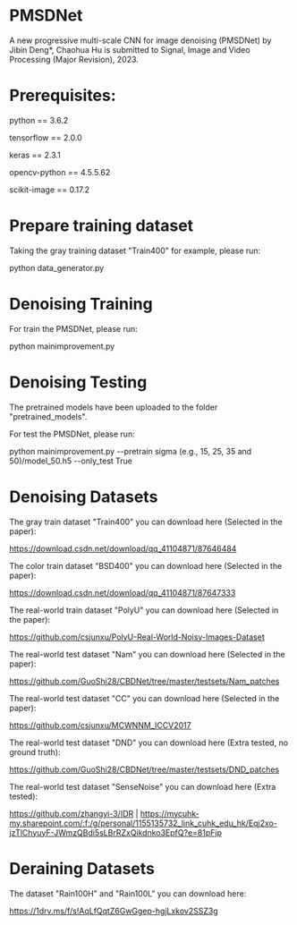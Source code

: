 # PMSDNet
A new progressive multi-scale CNN for image denoising (PMSDNet) by Jibin Deng*, Chaohua Hu is submitted to Signal, Image and Video Processing (Major Revision), 2023.
 
# Prerequisites:
python == 3.6.2

tensorflow == 2.0.0

keras == 2.3.1

opencv-python == 4.5.5.62

scikit-image == 0.17.2

# Prepare training dataset
Taking the gray training dataset "Train400" for example, please run:

python data_generator.py

# Denoising Training
For train the PMSDNet, please run:

python mainimprovement.py

# Denoising Testing
The pretrained models have been uploaded to the folder "pretrained_models".

For test the PMSDNet, please run:

python mainimprovement.py --pretrain sigma (e.g., 15, 25, 35 and 50)/model_50.h5 --only_test True

# Denoising Datasets
The gray train dataset "Train400" you can download here (Selected in the paper):

https://download.csdn.net/download/qq_41104871/87646484

The color train dataset "BSD400" you can download here (Selected in the paper):

https://download.csdn.net/download/qq_41104871/87647333

The real-world train dataset "PolyU" you can download here (Selected in the paper):

https://github.com/csjunxu/PolyU-Real-World-Noisy-Images-Dataset

The real-world test dataset "Nam" you can download here (Selected in the paper):

https://github.com/GuoShi28/CBDNet/tree/master/testsets/Nam_patches

The real-world test dataset "CC" you can download here (Selected in the paper):

https://github.com/csjunxu/MCWNNM_ICCV2017

The real-world test dataset "DND" you can download here (Extra tested, no ground truth):

https://github.com/GuoShi28/CBDNet/tree/master/testsets/DND_patches

The real-world test dataset "SenseNoise" you can download here (Extra tested):

https://github.com/zhangyi-3/IDR | https://mycuhk-my.sharepoint.com/:f:/g/personal/1155135732_link_cuhk_edu_hk/Eqj2xo-jzTlChyuyF-JWmzQBdi5sLBrRZxQikdnko3EpfQ?e=81pFjp

# Deraining Datasets
The dataset "Rain100H" and "Rain100L" you can download here:

https://1drv.ms/f/s!AqLfQqtZ6GwGgep-hgjLxkov2SSZ3g